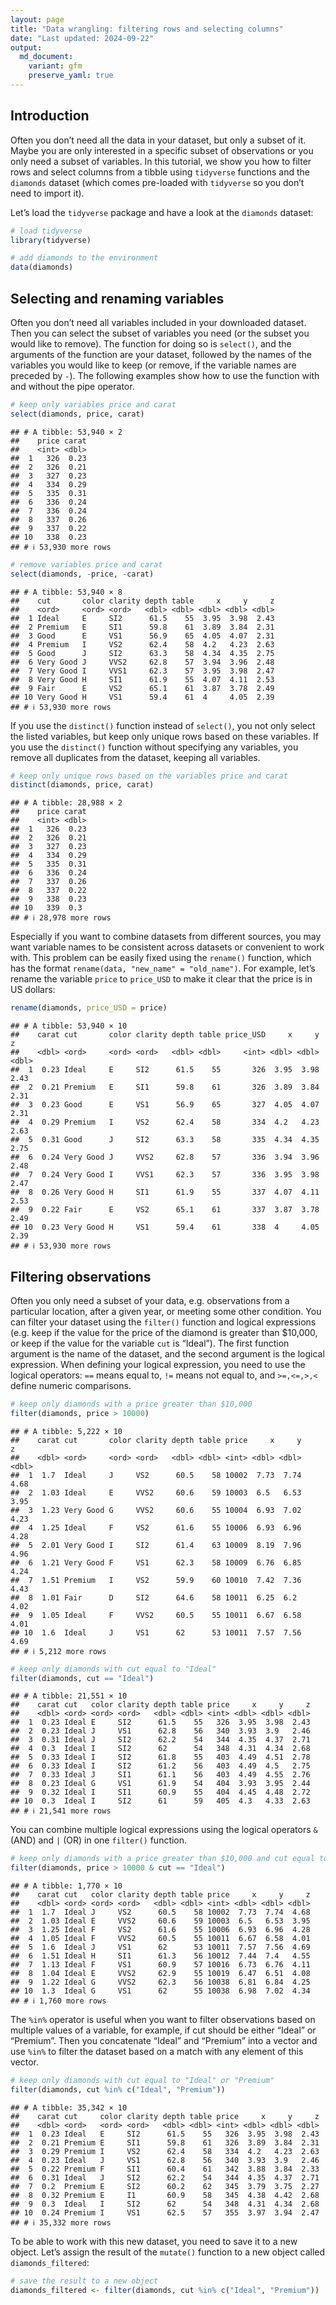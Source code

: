 ```yaml
---
layout: page
title: "Data wrangling: filtering rows and selecting columns"
date: "Last updated: 2024-09-22"
output:
  md_document:
    variant: gfm
    preserve_yaml: true
---
```


## Introduction

Often you don’t need all the data in your dataset, but only a subset of
it. Maybe you are only interested in a specific subset of observations
or you only need a subset of variables. In this tutorial, we show you
how to filter rows and select columns from a tibble using `tidyverse`
functions and the `diamonds` dataset (which comes pre-loaded with
`tidyverse` so you don’t need to import it).

Let’s load the `tidyverse` package and have a look at the `diamonds`
dataset:

``` r
# load tidyverse
library(tidyverse)

# add diamonds to the environment
data(diamonds)
```

## Selecting and renaming variables

Often you don’t need all variables included in your downloaded dataset.
Then you can select the subset of variables you need (or the subset you
would like to remove). The function for doing so is `select()`, and the
arguments of the function are your dataset, followed by the names of the
variables you would like to keep (or remove, if the variable names are
preceded by `-`). The following examples show how to use the function
with and without the pipe operator.

``` r
# keep only variables price and carat
select(diamonds, price, carat)
```

    ## # A tibble: 53,940 × 2
    ##    price carat
    ##    <int> <dbl>
    ##  1   326  0.23
    ##  2   326  0.21
    ##  3   327  0.23
    ##  4   334  0.29
    ##  5   335  0.31
    ##  6   336  0.24
    ##  7   336  0.24
    ##  8   337  0.26
    ##  9   337  0.22
    ## 10   338  0.23
    ## # ℹ 53,930 more rows

``` r
# remove variables price and carat
select(diamonds, -price, -carat)
```

    ## # A tibble: 53,940 × 8
    ##    cut       color clarity depth table     x     y     z
    ##    <ord>     <ord> <ord>   <dbl> <dbl> <dbl> <dbl> <dbl>
    ##  1 Ideal     E     SI2      61.5    55  3.95  3.98  2.43
    ##  2 Premium   E     SI1      59.8    61  3.89  3.84  2.31
    ##  3 Good      E     VS1      56.9    65  4.05  4.07  2.31
    ##  4 Premium   I     VS2      62.4    58  4.2   4.23  2.63
    ##  5 Good      J     SI2      63.3    58  4.34  4.35  2.75
    ##  6 Very Good J     VVS2     62.8    57  3.94  3.96  2.48
    ##  7 Very Good I     VVS1     62.3    57  3.95  3.98  2.47
    ##  8 Very Good H     SI1      61.9    55  4.07  4.11  2.53
    ##  9 Fair      E     VS2      65.1    61  3.87  3.78  2.49
    ## 10 Very Good H     VS1      59.4    61  4     4.05  2.39
    ## # ℹ 53,930 more rows

If you use the `distinct()` function instead of `select()`, you not only
select the listed variables, but keep only unique rows based on these
variables. If you use the `distinct()` function without specifying any
variables, you remove all duplicates from the dataset, keeping all
variables.

``` r
# keep only unique rows based on the variables price and carat
distinct(diamonds, price, carat)
```

    ## # A tibble: 28,988 × 2
    ##    price carat
    ##    <int> <dbl>
    ##  1   326  0.23
    ##  2   326  0.21
    ##  3   327  0.23
    ##  4   334  0.29
    ##  5   335  0.31
    ##  6   336  0.24
    ##  7   337  0.26
    ##  8   337  0.22
    ##  9   338  0.23
    ## 10   339  0.3 
    ## # ℹ 28,978 more rows

Especially if you want to combine datasets from different sources, you
may want variable names to be consistent across datasets or convenient
to work with. This problem can be easily fixed using the `rename()`
function, which has the format `rename(data, "new_name" = "old_name")`.
For example, let’s rename the variable `price` to `price_USD` to make it
clear that the price is in US dollars:

``` r
rename(diamonds, price_USD = price)
```

    ## # A tibble: 53,940 × 10
    ##    carat cut       color clarity depth table price_USD     x     y     z
    ##    <dbl> <ord>     <ord> <ord>   <dbl> <dbl>     <int> <dbl> <dbl> <dbl>
    ##  1  0.23 Ideal     E     SI2      61.5    55       326  3.95  3.98  2.43
    ##  2  0.21 Premium   E     SI1      59.8    61       326  3.89  3.84  2.31
    ##  3  0.23 Good      E     VS1      56.9    65       327  4.05  4.07  2.31
    ##  4  0.29 Premium   I     VS2      62.4    58       334  4.2   4.23  2.63
    ##  5  0.31 Good      J     SI2      63.3    58       335  4.34  4.35  2.75
    ##  6  0.24 Very Good J     VVS2     62.8    57       336  3.94  3.96  2.48
    ##  7  0.24 Very Good I     VVS1     62.3    57       336  3.95  3.98  2.47
    ##  8  0.26 Very Good H     SI1      61.9    55       337  4.07  4.11  2.53
    ##  9  0.22 Fair      E     VS2      65.1    61       337  3.87  3.78  2.49
    ## 10  0.23 Very Good H     VS1      59.4    61       338  4     4.05  2.39
    ## # ℹ 53,930 more rows

## Filtering observations

Often you only need a subset of your data, e.g. observations from a
particular location, after a given year, or meeting some other
condition. You can filter your dataset using the `filter()` function and
logical expressions (e.g. keep if the value for the price of the diamond
is greater than \$10,000, or keep if the value for the variable `cut` is
“Ideal”). The first function argument is the name of the dataset, and
the second argument is the logical expression. When defining your
logical expression, you need to use the logical operators: `==` means
equal to, `!=` means not equal to, and `>=,<=,>,<` define numeric
comparisons.

``` r
# keep only diamonds with a price greater than $10,000
filter(diamonds, price > 10000)
```

    ## # A tibble: 5,222 × 10
    ##    carat cut       color clarity depth table price     x     y     z
    ##    <dbl> <ord>     <ord> <ord>   <dbl> <dbl> <int> <dbl> <dbl> <dbl>
    ##  1  1.7  Ideal     J     VS2      60.5    58 10002  7.73  7.74  4.68
    ##  2  1.03 Ideal     E     VVS2     60.6    59 10003  6.5   6.53  3.95
    ##  3  1.23 Very Good G     VVS2     60.6    55 10004  6.93  7.02  4.23
    ##  4  1.25 Ideal     F     VS2      61.6    55 10006  6.93  6.96  4.28
    ##  5  2.01 Very Good I     SI2      61.4    63 10009  8.19  7.96  4.96
    ##  6  1.21 Very Good F     VS1      62.3    58 10009  6.76  6.85  4.24
    ##  7  1.51 Premium   I     VS2      59.9    60 10010  7.42  7.36  4.43
    ##  8  1.01 Fair      D     SI2      64.6    58 10011  6.25  6.2   4.02
    ##  9  1.05 Ideal     F     VVS2     60.5    55 10011  6.67  6.58  4.01
    ## 10  1.6  Ideal     J     VS1      62      53 10011  7.57  7.56  4.69
    ## # ℹ 5,212 more rows

``` r
# keep only diamonds with cut equal to "Ideal"
filter(diamonds, cut == "Ideal")
```

    ## # A tibble: 21,551 × 10
    ##    carat cut   color clarity depth table price     x     y     z
    ##    <dbl> <ord> <ord> <ord>   <dbl> <dbl> <int> <dbl> <dbl> <dbl>
    ##  1  0.23 Ideal E     SI2      61.5    55   326  3.95  3.98  2.43
    ##  2  0.23 Ideal J     VS1      62.8    56   340  3.93  3.9   2.46
    ##  3  0.31 Ideal J     SI2      62.2    54   344  4.35  4.37  2.71
    ##  4  0.3  Ideal I     SI2      62      54   348  4.31  4.34  2.68
    ##  5  0.33 Ideal I     SI2      61.8    55   403  4.49  4.51  2.78
    ##  6  0.33 Ideal I     SI2      61.2    56   403  4.49  4.5   2.75
    ##  7  0.33 Ideal J     SI1      61.1    56   403  4.49  4.55  2.76
    ##  8  0.23 Ideal G     VS1      61.9    54   404  3.93  3.95  2.44
    ##  9  0.32 Ideal I     SI1      60.9    55   404  4.45  4.48  2.72
    ## 10  0.3  Ideal I     SI2      61      59   405  4.3   4.33  2.63
    ## # ℹ 21,541 more rows

You can combine multiple logical expressions using the logical operators
`&` (AND) and `|` (OR) in one `filter()` function.

``` r
# keep only diamonds with a price greater than $10,000 and cut equal to "Ideal"
filter(diamonds, price > 10000 & cut == "Ideal")
```

    ## # A tibble: 1,770 × 10
    ##    carat cut   color clarity depth table price     x     y     z
    ##    <dbl> <ord> <ord> <ord>   <dbl> <dbl> <int> <dbl> <dbl> <dbl>
    ##  1  1.7  Ideal J     VS2      60.5    58 10002  7.73  7.74  4.68
    ##  2  1.03 Ideal E     VVS2     60.6    59 10003  6.5   6.53  3.95
    ##  3  1.25 Ideal F     VS2      61.6    55 10006  6.93  6.96  4.28
    ##  4  1.05 Ideal F     VVS2     60.5    55 10011  6.67  6.58  4.01
    ##  5  1.6  Ideal J     VS1      62      53 10011  7.57  7.56  4.69
    ##  6  1.51 Ideal H     SI1      61.3    56 10012  7.44  7.4   4.55
    ##  7  1.13 Ideal F     VS1      60.9    57 10016  6.73  6.76  4.11
    ##  8  1.04 Ideal E     VVS2     62.9    55 10019  6.47  6.51  4.08
    ##  9  1.22 Ideal G     VVS2     62.3    56 10038  6.81  6.84  4.25
    ## 10  1.3  Ideal G     VS1      62      55 10038  6.98  7.02  4.34
    ## # ℹ 1,760 more rows

The `%in%` operator is useful when you want to filter observations based
on multiple values of a variable, for example, if cut should be either
“Ideal” or “Premium”. Then you concatenate “Ideal” and “Premium” into a
vector and use `%in%` to filter the dataset based on a match with any
element of this vector.

``` r
# keep only diamonds with cut equal to "Ideal" or "Premium"
filter(diamonds, cut %in% c("Ideal", "Premium"))
```

    ## # A tibble: 35,342 × 10
    ##    carat cut     color clarity depth table price     x     y     z
    ##    <dbl> <ord>   <ord> <ord>   <dbl> <dbl> <int> <dbl> <dbl> <dbl>
    ##  1  0.23 Ideal   E     SI2      61.5    55   326  3.95  3.98  2.43
    ##  2  0.21 Premium E     SI1      59.8    61   326  3.89  3.84  2.31
    ##  3  0.29 Premium I     VS2      62.4    58   334  4.2   4.23  2.63
    ##  4  0.23 Ideal   J     VS1      62.8    56   340  3.93  3.9   2.46
    ##  5  0.22 Premium F     SI1      60.4    61   342  3.88  3.84  2.33
    ##  6  0.31 Ideal   J     SI2      62.2    54   344  4.35  4.37  2.71
    ##  7  0.2  Premium E     SI2      60.2    62   345  3.79  3.75  2.27
    ##  8  0.32 Premium E     I1       60.9    58   345  4.38  4.42  2.68
    ##  9  0.3  Ideal   I     SI2      62      54   348  4.31  4.34  2.68
    ## 10  0.24 Premium I     VS1      62.5    57   355  3.97  3.94  2.47
    ## # ℹ 35,332 more rows

To be able to work with this new dataset, you need to save it to a new
object. Let’s assign the result of the `mutate()` function to a new
object called `diamonds_filtered`:

``` r
# save the result to a new object
diamonds_filtered <- filter(diamonds, cut %in% c("Ideal", "Premium"))
```

<!-- ## Video tutorial TBA -->
